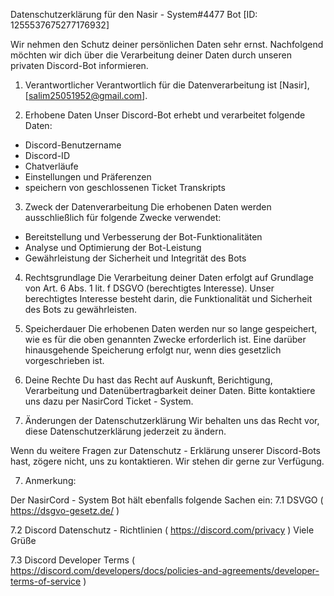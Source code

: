Datenschutzerklärung für den  Nasir - System#4477  Bot [ID: 1255537675277176932] 

Wir nehmen den Schutz deiner persönlichen Daten sehr ernst. Nachfolgend möchten wir dich über die Verarbeitung deiner Daten durch unseren privaten Discord-Bot informieren.

1. Verantwortlicher
Verantwortlich für die Datenverarbeitung ist [Nasir], [salim25051952@gmail.com].

2. Erhobene Daten
Unser Discord-Bot erhebt und verarbeitet folgende Daten:
- Discord-Benutzername
- Discord-ID
- Chatverläufe
- Einstellungen und Präferenzen
- speichern von geschlossenen Ticket Transkripts

3. Zweck der Datenverarbeitung
Die erhobenen Daten werden ausschließlich für folgende Zwecke verwendet:
- Bereitstellung und Verbesserung der Bot-Funktionalitäten
- Analyse und Optimierung der Bot-Leistung
- Gewährleistung der Sicherheit und Integrität des Bots

4. Rechtsgrundlage
Die Verarbeitung deiner Daten erfolgt auf Grundlage von Art. 6 Abs. 1 lit. f DSGVO (berechtigtes Interesse). Unser berechtigtes Interesse besteht darin, die Funktionalität und Sicherheit des Bots zu gewährleisten.

5. Speicherdauer
Die erhobenen Daten werden nur so lange gespeichert, wie es für die oben genannten Zwecke erforderlich ist. Eine darüber hinausgehende Speicherung erfolgt nur, wenn dies gesetzlich vorgeschrieben ist.

6. Deine Rechte
Du hast das Recht auf Auskunft, Berichtigung, Verarbeitung und Datenübertragbarkeit deiner Daten. Bitte kontaktiere uns dazu per NasirCord Ticket - System.

7. Änderungen der Datenschutzerklärung
Wir behalten uns das Recht vor, diese Datenschutzerklärung jederzeit zu ändern.

Wenn du weitere Fragen zur Datenschutz - Erklärung unserer Discord-Bots hast, zögere nicht, uns zu kontaktieren. Wir stehen dir gerne zur Verfügung.

7. Anmerkung:

Der NasirCord - System Bot hält ebenfalls folgende Sachen ein:
7.1 DSVGO  ( https://dsgvo-gesetz.de/ ) 

7.2 Discord Datenschutz - Richtlinien ( https://discord.com/privacy )
Viele Grüße

7.3 Discord Developer Terms ( https://discord.com/developers/docs/policies-and-agreements/developer-terms-of-service )

